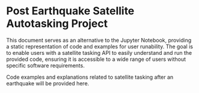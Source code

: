 # Post Earthquake Satellite Autotasking Project
This document serves as an alternative to the Jupyter Notebook, providing a static representation of code and examples for user runability. The goal is to enable users with a satellite tasking API to easily understand and run the provided code, ensuring it is accessible to a wide range of users without specific software requirements.

Code examples and explanations related to satellite tasking after an earthquake will be provided here.